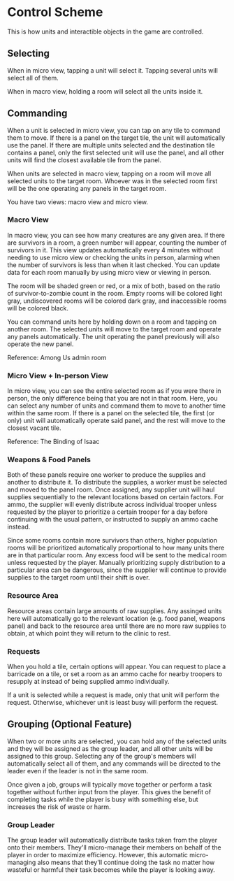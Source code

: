 # Control Scheme
This is how units and interactible objects in the game are controlled.

## Selecting
When in micro view, tapping a unit will select it. Tapping several units will select all of them.

When in macro view, holding a room will select all the units inside it.

## Commanding
When a unit is selected in micro view, you can tap on any tile to command them to move. If there is a panel on the target tile, the unit will automatically use the panel. If there are multiple units selected and the destination tile contains a panel, only the first selected unit will use the panel, and all other units will find the closest available tile from the panel.

When units are selected in macro view, tapping on a room will move all selected units to the target room. Whoever was in the selected room first will be the one operating any panels in the target room.

You have two views: macro view and micro view.

### Macro View
In macro view, you can see how many creatures are any given area. If there are survivors in a room, a green number will appear, counting the number of survivors in it. This view updates automatically every 4 minutes without needing to use micro view or checking the units in person, alarming when the number of survivors is less than when it last checked. You can update data for each room manually by using micro view or viewing in person.

The room will be shaded green or red, or a mix of both, based on the ratio of survivor-to-zombie count in the room. Empty rooms will be colored light gray, undiscovered rooms will be colored dark gray, and inaccessible rooms will be colored black.

You can command units here by holding down on a room and tapping on another room. The selected units will move to the target room and operate any panels automatically. The unit operating the panel previously will also operate the new panel.

Reference: Among Us admin room

### Micro View + In-person View
In micro view, you can see the entire selected room as if you were there in person, the only difference being that you are not in that room. Here, you can select any number of units and command them to move to another time within the same room. If there is a panel on the selected tile, the first (or only) unit will automatically operate said panel, and the rest will move to the closest vacant tile.

Reference: The Binding of Isaac

### Weapons & Food Panels
Both of these panels require one worker to produce the supplies and another to distribute it. To distribute the supplies, a worker must be selected and moved to the panel room. Once assigned, any supplier unit will haul supplies sequentially to the relevant locations based on certain factors. For ammo, the supplier will evenly distribute across individual trooper unless requested by the player to prioritize a certain trooper for a day before continuing with the usual pattern, or instructed to supply an ammo cache instead.

Since some rooms contain more survivors than others, higher population rooms will be prioritized automatically proportional to how many units there are in that particular room. Any excess food will be sent to the medical room unless requested by the player. Manually prioritizing supply distribution to a particular area can be dangerous, since the supplier will continue to provide supplies to the target room until their shift is over.

### Resource Area
Resource areas contain large amounts of raw supplies. Any assinged units here will automatically go to the relevant location
(e.g. food panel, weapons panel) and back to the resource area until there are no more raw supplies to obtain, at which point
they will return to the clinic to rest.

### Requests
When you hold a tile, certain options will appear. You can request to place a barricade on a tile, or set a room as an ammo cache for nearby troopers to resupply at instead of being supplied ammo individually.

If a unit is selected while a request is made, only that unit will perform the request. Otherwise, whichever unit is least busy will perform the request.

## Grouping (Optional Feature)
When two or more units are selected, you can hold any of the selected units and they will be assigned as the group leader, and all other units will be assigned to this group. Selecting any of the group's members will automatically select all of them, and any commands will be directed to the leader even if the leader is not in the same room.

Once given a job, groups will typically move together or perform a task together without further input from the player. This gives the benefit of completing tasks while the player is busy with something else, but increases the risk of waste or harm.

### Group Leader
The group leader will automatically distribute tasks taken from the player onto their members. They'll micro-manage their members on behalf of the player in order to maximize efficiency. However, this automatic micro-managing also means that they'll continue doing the task no matter how wasteful or harmful their task becomes while the player is looking away.
